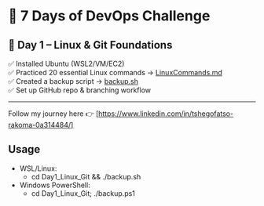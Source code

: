 ﻿# 🚀 7 Days of DevOps Challenge

## 📅 Day 1 – Linux & Git Foundations
✅ Installed Ubuntu (WSL2/VM/EC2)  
✅ Practiced 20 essential Linux commands → [LinuxCommands.md](Day1_Linux_Git/LinuxCommands.md)  
✅ Created a backup script → [backup.sh](Day1_Linux_Git/backup.sh)  
✅ Set up GitHub repo & branching workflow  

---
Follow my journey here 👉 [https://www.linkedin.com/in/tshegofatso-rakoma-0a314484/]

## Usage
- WSL/Linux:
  - cd Day1_Linux_Git && ./backup.sh
- Windows PowerShell:
  - cd Day1_Linux_Git; ./backup.ps1
